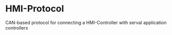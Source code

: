 # HMI-Protocol
CAN-based protocol for connecting a HMI-Controller with serval application controllers

